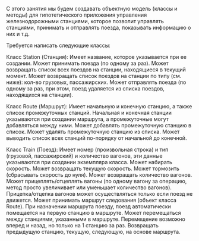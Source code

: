 С этого занятия мы будем создавать объектную модель (классы и методы) для гипотетического приложения управления железнодорожными станциями, которое позволит управлять станциями, принимать и отправлять поезда, показывать информацию о них и т.д.

Требуется написать следующие классы:

Класс Station (Станция):
Имеет название, которое указывается при ее создании.
Может принимать поезда (по одному за раз).
Может возвращать список всех поездов на станции, находящиеся в текущий момент.
Может возвращать список поездов на станции по типу (см. ниже): кол-во грузовых, пассажирских.
Может отправлять поезда (по одному за раз, при этом, поезд удаляется из списка поездов, находящихся на станции).

Класс Route (Маршрут):
Имеет начальную и конечную станцию, а также список промежуточных станций. Начальная и конечная станции указываются при создании маршрута, а промежуточные могут добавляться между ними.
Может добавлять промежуточную станцию в список.
Может удалять промежуточную станцию из списка.
Может выводить список всех станций по-порядку от начальной до конечной.

Класс Train (Поезд):
Имеет номер (произвольная строка) и тип (грузовой, пассажирский) и количество вагонов, эти данные указываются при создании экземпляра класса.
Может набирать скорость.
Может возвращать текущую скорость.
Может тормозить (сбрасывать скорость до нуля).
Может возвращать количество вагонов.
Может прицеплять/отцеплять вагоны (по одному вагону за операцию, метод просто увеличивает или уменьшает количество вагонов). Прицепка/отцепка вагонов может осуществляться только если поезд не движется.
Может принимать маршрут следования (объект класса Route).
При назначении маршрута поезду, поезд автоматически помещается на первую станцию в маршруте.
Может перемещаться между станциями, указанными в маршруте. Перемещение возможно вперед и назад, но только на 1 станцию за раз.
Возвращать предыдущую станцию, текущую, следующую, на основе маршрута.
